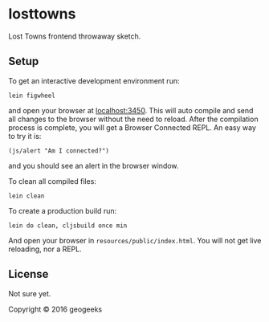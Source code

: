 # losttowns

Lost Towns frontend throwaway sketch. 

## Setup

To get an interactive development environment run:

    lein figwheel

and open your browser at [localhost:3450](http://localhost:3450/).
This will auto compile and send all changes to the browser without the
need to reload. After the compilation process is complete, you will
get a Browser Connected REPL. An easy way to try it is:

    (js/alert "Am I connected?")

and you should see an alert in the browser window.

To clean all compiled files:

    lein clean

To create a production build run:

    lein do clean, cljsbuild once min

And open your browser in `resources/public/index.html`. You will not
get live reloading, nor a REPL. 

## License

Not sure yet. 

Copyright © 2016 geogeeks


